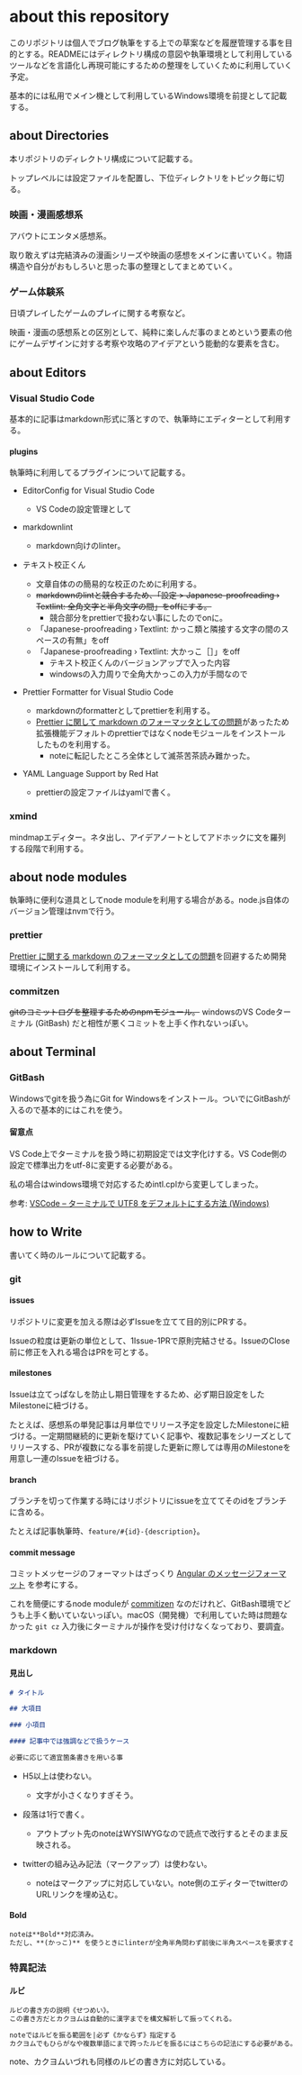 # about this repository

このリポジトリは個人でブログ執筆をする上での草案などを履歴管理する事を目的とする。READMEにはディレクトリ構成の意図や執筆環境として利用しているツールなどを言語化し再現可能にするための整理をしていくために利用していく予定。

基本的には私用でメイン機として利用しているWindows環境を前提として記載する。

## about Directories

本リポジトリのディレクトリ構成について記載する。

トップレベルには設定ファイルを配置し、下位ディレクトリをトピック毎に切る。

### 映画・漫画感想系

アバウトにエンタメ感想系。

取り敢えずは完結済みの漫画シリーズや映画の感想をメインに書いていく。物語構造や自分がおもしろいと思った事の整理としてまとめていく。

### ゲーム体験系

日頃プレイしたゲームのプレイに関する考察など。

映画・漫画の感想系との区別として、純粋に楽しんだ事のまとめという要素の他にゲームデザインに対する考察や攻略のアイデアという能動的な要素を含む。

## about Editors

### Visual Studio Code

基本的に記事はmarkdown形式に落とすので、執筆時にエディターとして利用する。

#### plugins

執筆時に利用してるプラグインについて記載する。

- EditorConfig for Visual Studio Code

  - VS Codeの設定管理として

- markdownlint

  - markdown向けのlinter。

- テキスト校正くん

  - 文章自体のの簡易的な校正のために利用する。
  - ~~markdownのlintと競合するため、「設定 > Japanese-proofreading › Textlint: 全角文字と半角文字の間」をoffにする。~~
    - 競合部分をprettierで扱わない事にしたのでonに。
  - 「Japanese-proofreading › Textlint: かっこ類と隣接する文字の間のスペースの有無」をoff
  - 「Japanese-proofreading › Textlint: 大かっこ［］」をoff
    - テキスト校正くんのバージョンアップで入った内容
    - windowsの入力周りで全角大かっこの入力が手間なので

- Prettier Formatter for Visual Studio Code

  - markdownのformatterとしてprettierを利用する。
  - [Prettier に関して markdown のフォーマッタとしての問題](https://qiita.com/tats-u/items/bcbfe2bb4e71bf0a2b87)があったため拡張機能デフォルトのprettierではなくnodeモジュールをインストールしたものを利用する。
    - noteに転記したところ全体として滅茶苦茶読み難かった。

- YAML Language Support by Red Hat
  - prettierの設定ファイルはyamlで書く。

### xmind

mindmapエディター。ネタ出し、アイデアノートとしてアドホックに文を羅列する段階で利用する。

## about node modules

執筆時に便利な道具としてnode moduleを利用する場合がある。node.js自体のバージョン管理はnvmで行う。

### prettier

[Prettier に関する markdown のフォーマッタとしての問題](https://qiita.com/tats-u/items/bcbfe2bb4e71bf0a2b87)を回避するため開発環境にインストールして利用する。

### commitzen

~~gitのコミットログを整理するためのnpmモジュール。~~
windowsのVS Codeターミナル (GitBash) だと相性が悪くコミットを上手く作れないっぽい。

## about Terminal

### GitBash

Windowsでgitを扱う為にGit for Windowsをインストール。ついでにGitBashが入るので基本的にはこれを使う。

#### 留意点

VS Code上でターミナルを扱う時に初期設定では文字化けする。VS Code側の設定で標準出力をutf-8に変更する必要がある。

私の場合はwindows環境で対応するためintl.cplから変更してしまった。

参考: [VSCode – ターミナルで UTF8 をデフォルトにする方法 (Windows)](https://pystyle.info/vscode-change-default-encoding-of-terminal-to-utf8/#outline__3)

## how to Write

書いてく時のルールについて記載する。

### git

#### issues

リポジトリに変更を加える際は必ずIssueを立てて目的別にPRする。

Issueの粒度は更新の単位として、1Issue-1PRで原則完結させる。IssueのClose前に修正を入れる場合はPRを可とする。

#### milestones

Issueは立てっぱなしを防止し期日管理をするため、必ず期日設定をしたMilestoneに紐づける。

たとえば、感想系の単発記事は月単位でリリース予定を設定したMilestoneに紐づける。一定期間継続的に更新を駆けていく記事や、複数記事をシリーズとしてリリースする、PRが複数になる事を前提した更新に際しては専用のMilestoneを用意し一連のIssueを紐づける。

#### branch

ブランチを切って作業する時にはリポジトリにissueを立ててそのidをブランチに含める。

たとえば記事執筆時、`feature/#{id}-{description}`。

#### commit message

コミットメッセージのフォーマットはざっくり [Angular のメッセージフォーマット](https://gist.github.com/brianclements/841ea7bffdb01346392c#type) を参考にする。

これを簡便にするnode moduleが [commitizen](https://www.npmjs.com/package/commitizen) なのだけれど、GitBash環境でどうも上手く動いていないっぽい。macOS（開発機）で利用していた時は問題なかった `git cz` 入力後にターミナルが操作を受け付けなくなっており、要調査。

### markdown

#### 見出し

```markdown
# タイトル

## 大項目

### 小項目

#### 記事中では強調などで扱うケース

必要に応じて適宜箇条書きを用いる事
```

- H5以上は使わない。

  - 文字が小さくなりすぎそう。

- 段落は1行で書く。

  - アウトプット先のnoteはWYSIWYGなので読点で改行するとそのまま反映される。

- twitterの組み込み記法（マークアップ）は使わない。
  - noteはマークアップに対応していない。note側のエディターでtwitterのURLリンクを埋め込む。

#### Bold

```markdown
noteは**Bold**対応済み。
ただし、**(かっこ)** を使うときにlinterが全角半角問わず前後に半角スペースを要求する事に留意。
```

### 特異記法

#### ルビ

```markdown
ルビの書き方の説明《せつめい》。
この書き方だとカクヨムは自動的に漢字までを構文解析して振ってくれる。

noteではルビを振る範囲を|必ず《かならず》指定する
カクヨムでもひらがなや複数単語にまで跨ったルビを振るにはこちらの記法にする必要がある。
```

note、カクヨムいづれも同様のルビの書き方に対応している。
